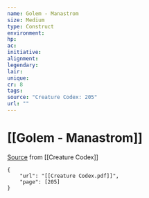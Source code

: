 ```yaml
---
name: Golem - Manastrom
size: Medium
type: Construct
environment: 
hp: 
ac: 
initiative: 
alignment: 
legendary: 
lair: 
unique: 
cr: 8
tags: 
source: "Creature Codex: 205"
url: ""
---
```

# [[Golem - Manastrom]]

[Source](zotero://open-pdf/library/items/NTNKJRHG?page=205) from [[Creature Codex]]

```pdf
{
	"url": "[[Creature Codex.pdf]]",
	"page": [205]
}
```

